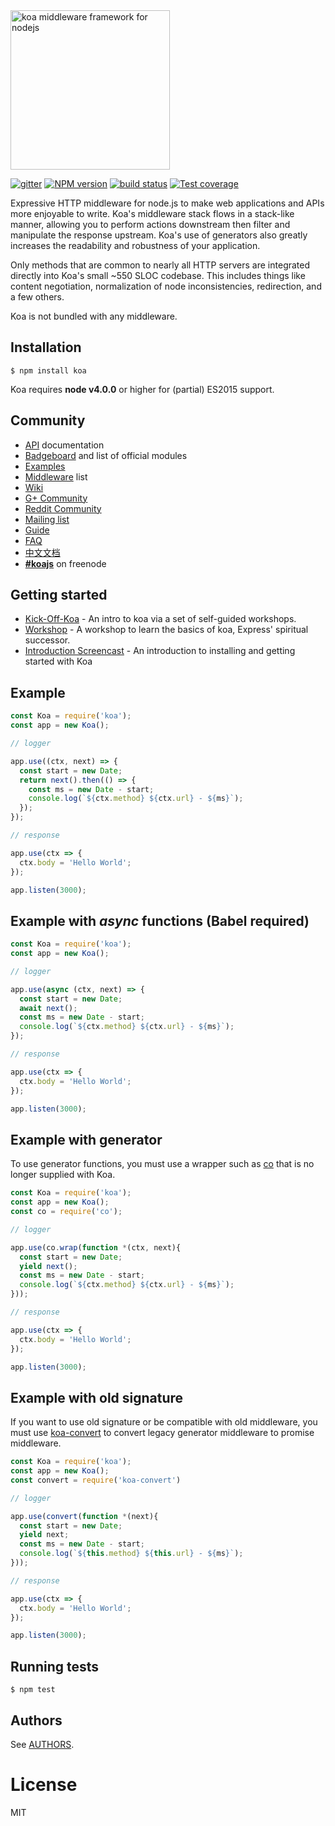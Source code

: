 <img src="https://dl.dropboxusercontent.com/u/6396913/koa/logo.png" alt="koa middleware framework for nodejs" width="255px" />

  [![gitter][gitter-image]][gitter-url]
  [![NPM version][npm-image]][npm-url]
  [![build status][travis-image]][travis-url]
  [![Test coverage][coveralls-image]][coveralls-url]

  Expressive HTTP middleware for node.js to make web applications and APIs more enjoyable to write. Koa's middleware stack flows in a stack-like manner, allowing you to perform actions downstream then filter and manipulate the response upstream. Koa's use of generators also greatly increases the readability and robustness of your application.

  Only methods that are common to nearly all HTTP servers are integrated directly into Koa's small ~550 SLOC codebase. This
  includes things like content negotiation, normalization of node inconsistencies, redirection, and a few others.

  Koa is not bundled with any middleware.

## Installation

```
$ npm install koa
```

  Koa requires __node v4.0.0__ or higher for (partial) ES2015 support.

## Community

 - [API](docs/api/index.md) documentation
 - [Badgeboard](https://koajs.github.io/badgeboard) and list of official modules
 - [Examples](https://github.com/koajs/examples)
 - [Middleware](https://github.com/koajs/koa/wiki) list
 - [Wiki](https://github.com/koajs/koa/wiki)
 - [G+ Community](https://plus.google.com/communities/101845768320796750641)
 - [Reddit Community](http://reddit.com/r/koajs)
 - [Mailing list](https://groups.google.com/forum/#!forum/koajs)
 - [Guide](docs/guide.md)
 - [FAQ](docs/faq.md)
 - [中文文档](https://github.com/turingou/koa-guide)
 - __[#koajs]__ on freenode

## Getting started

 - [Kick-Off-Koa](https://github.com/koajs/kick-off-koa) - An intro to koa via a set of self-guided workshops.
 - [Workshop](https://github.com/koajs/workshop) - A workshop to learn the basics of koa, Express' spiritual successor.
 - [Introduction Screencast](http://knowthen.com/episode-3-koajs-quickstart-guide/) - An introduction to installing and getting started with Koa

## Example
```js
const Koa = require('koa');
const app = new Koa();

// logger

app.use((ctx, next) => {
  const start = new Date;
  return next().then(() => {
    const ms = new Date - start;
    console.log(`${ctx.method} ${ctx.url} - ${ms}`);
  });
});

// response

app.use(ctx => {
  ctx.body = 'Hello World';
});

app.listen(3000);
```

## Example with ___async___ functions (Babel required)

```js
const Koa = require('koa');
const app = new Koa();

// logger

app.use(async (ctx, next) => {
  const start = new Date;
  await next();
  const ms = new Date - start;
  console.log(`${ctx.method} ${ctx.url} - ${ms}`);
});

// response

app.use(ctx => {
  ctx.body = 'Hello World';
});

app.listen(3000);
```

## Example with generator

To use generator functions, you must use a wrapper such as [co](https://github.com/tj/co) that is no longer supplied with Koa.

```js
const Koa = require('koa');
const app = new Koa();
const co = require('co');

// logger

app.use(co.wrap(function *(ctx, next){
  const start = new Date;
  yield next();
  const ms = new Date - start;
  console.log(`${ctx.method} ${ctx.url} - ${ms}`);
}));

// response

app.use(ctx => {
  ctx.body = 'Hello World';
});

app.listen(3000);
```

## Example with old signature

If you want to use old signature or be compatible with old middleware, you must use [koa-convert](https://github.com/gyson/koa-convert) to convert legacy generator middleware to promise middleware.

```js
const Koa = require('koa');
const app = new Koa();
const convert = require('koa-convert')

// logger

app.use(convert(function *(next){
  const start = new Date;
  yield next;
  const ms = new Date - start;
  console.log(`${this.method} ${this.url} - ${ms}`);
}));

// response

app.use(ctx => {
  ctx.body = 'Hello World';
});

app.listen(3000);
```

## Running tests

```
$ npm test
```

## Authors

See [AUTHORS](AUTHORS).

# License

  MIT

[npm-image]: https://img.shields.io/npm/v/koa.svg?style=flat-square
[npm-url]: https://npmjs.org/package/koa
[travis-image]: https://img.shields.io/travis/koajs/koa/master.svg?style=flat-square
[travis-url]: https://travis-ci.org/koajs/koa
[coveralls-image]: https://img.shields.io/coveralls/koajs/koa/master.svg?style=flat-square
[coveralls-url]: https://coveralls.io/r/koajs/koa?branch=master
[gitter-image]: https://badges.gitter.im/Join%20Chat.svg
[gitter-url]: https://gitter.im/koajs/koa?utm_source=badge&utm_medium=badge&utm_campaign=pr-badge&utm_content=badge
[#koajs]: https://webchat.freenode.net/?channels=#koajs

